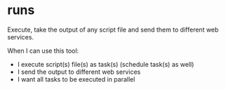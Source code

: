 # runs

Execute, take the output of any script file and send them to different web services.

When I can use this tool:

* I execute script(s) file(s) as task(s) (schedule task(s) as well)
* I send the output to different web services
* I want all tasks to be executed in parallel
